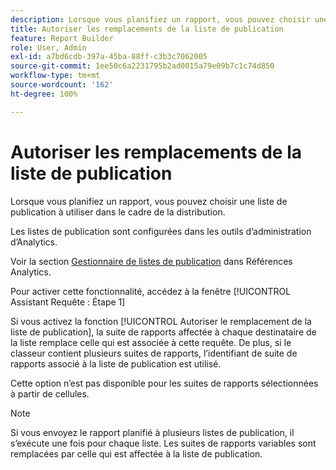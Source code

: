 ```yaml
---
description: Lorsque vous planifiez un rapport, vous pouvez choisir une liste de publication à utiliser dans le cadre de la distribution.
title: Autoriser les remplacements de la liste de publication
feature: Report Builder
role: User, Admin
exl-id: a7bd6cdb-397a-45ba-88ff-c3b3c7062005
source-git-commit: 1ee50c6a2231795b2ad0015a79e09b7c1c74d850
workflow-type: tm+mt
source-wordcount: '162'
ht-degree: 100%

---
```


# Autoriser les remplacements de la liste de publication

Lorsque vous planifiez un rapport, vous pouvez choisir une liste de publication à utiliser dans le cadre de la distribution.

Les listes de publication sont configurées dans les outils d’administration d’Analytics.

Voir la section [Gestionnaire de listes de publication](https://experienceleague.adobe.com/docs/analytics/admin/admin-tools/publishing-list.html?lang=fr) dans Références Analytics.

Pour activer cette fonctionnalité, accédez à la fenêtre [!UICONTROL Assistant Requête : Étape 1]

Si vous activez la fonction [!UICONTROL Autoriser le remplacement de la liste de publication], la suite de rapports affectée à chaque destinataire de la liste remplace celle qui est associée à cette requête. De plus, si le classeur contient plusieurs suites de rapports, l’identifiant de suite de rapports associé à la liste de publication est utilisé.

Cette option n’est pas disponible pour les suites de rapports sélectionnées à partir de cellules.

>[!NOTE]
>
>Si vous envoyez le rapport planifié à plusieurs listes de publication, il s’exécute une fois pour chaque liste. Les suites de rapports variables sont remplacées par celle qui est affectée à la liste de publication.
